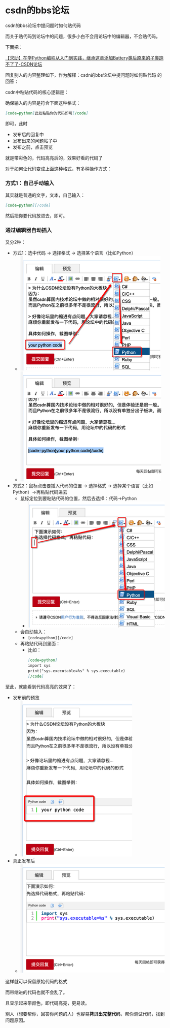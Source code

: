# csdn的bbs论坛

csdn的bbs论坛中提问题时如何贴代码

而关于贴代码到论坛中的问题，很多小白不会用论坛中的编辑器，不会贴代码。

下面把：

[【求助】在学Python编程从入门到实践，继承这章添加Battery类后原来的子类跑不了了-CSDN论坛](https://bbs.csdn.net/topics/395844119?page=1#post-410645767)

回复别人的内容整理如下，作为解释：csdn的bbs论坛中提问题时如何贴代码 的回答：

csdn中粘贴代码的核心逻辑是：

确保输入的内容是符合下面这种格式：

```markdown
[code=python]此处粘贴你的代码即可[/code]
```

即可，此时

* 发布后的回复中
* 发布出来的问题帖子中
* 发布之前，点击预览

就是带彩色的，代码高亮后的，效果好看的代码了

对于如何让代码变成上面这种格式，有多种操作方式：

### 方式1：自己手动输入

其实就是普通的文字，文本，自己输入：

```markdown
[code=python][/code]
```

然后把你要代码放进去，即可。

### 通过编辑器自动插入

又分2种：

* 方式1：选中代码 -> 选择格式 -> 选择某个语言（比如Python）
  * ![select_choose_language_python](../../assets/img/select_choose_language_python.png)
  * ![inserted_code_python](../../assets/img/inserted_code_python.png)
* 方式2：鼠标点击要插入代码的位置 -> 选择格式 -> 选择某个语言（比如Python）->再粘贴代码进去
  * 鼠标定位到要粘贴代码的位置，然后去选择：代码->Python
    * ![mouse_position_select_language_python](../../assets/img/mouse_position_select_language_python.png)
  * 会自动输入：
    * `[code=python][/code]`
  * 再粘贴代码到里面：
    * 比如：
      ```markdown
      [code=python]
      import sys
      print("sys.executable=%s" % sys.executable)
      [/code]
      ```

至此，就能看到代码高亮的效果了：

* 发布前的预览
  * ![published_highlight_python_code](../../assets/img/published_highlight_python_code.png)
* 真正发布后
  * ![published_python_real_code](../../assets/img/published_python_real_code.png)

这样就可以保留原始代码的格式

而带缩进的代码也就不会乱了。

且显示起来带颜色，即代码高亮，更易读。

别人（想要帮你，回答你问题的人）也容易**拷贝出完整代码**，帮你测试代码，找到问题原因。
